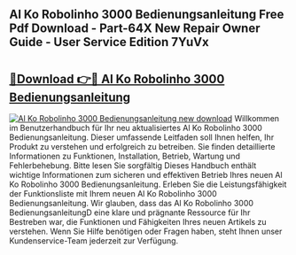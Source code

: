 ## Al Ko Robolinho 3000 Bedienungsanleitung Free Pdf Download - Part-64X New Repair Owner Guide - User Service Edition 7YuVx

# <h2><a href="http://df4wip.blite.top/?on=Al+Ko+Robolinho+3000+Bedienungsanleitung">🔗Download 👉🔴 Al Ko Robolinho 3000 Bedienungsanleitung</a></h2>

[![Al Ko Robolinho 3000 Bedienungsanleitung new download](https://i.imgur.com/lujVjoI.png)](http://df4wip.blite.top/?on=Al+Ko+Robolinho+3000+Bedienungsanleitung)
Willkommen im Benutzerhandbuch für Ihr neu aktualisiertes Al Ko Robolinho 3000 Bedienungsanleitung. Dieser umfassende Leitfaden soll Ihnen helfen, Ihr Produkt zu verstehen und erfolgreich zu betreiben. Sie finden detaillierte Informationen zu Funktionen, Installation, Betrieb, Wartung und Fehlerbehebung. Bitte lesen Sie sorgfältig Dieses Handbuch enthält wichtige Informationen zum sicheren und effektiven Betrieb Ihres neuen Al Ko Robolinho 3000 Bedienungsanleitung. Erleben Sie die Leistungsfähigkeit der Funktionsliste mit Ihrem neuen Al Ko Robolinho 3000 Bedienungsanleitung. Wir glauben, dass das Al Ko Robolinho 3000 BedienungsanleitungD eine klare und prägnante Ressource für Ihr Bestreben war, die Funktionen und Fähigkeiten Ihres neuen Artikels zu verstehen. Wenn Sie Hilfe benötigen oder Fragen haben, steht Ihnen unser Kundenservice-Team jederzeit zur Verfügung.

